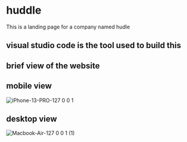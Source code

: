 # huddle
This is a landing page for a company named hudle

## visual studio code is the tool used to build this

## brief view of the website
## mobile view

![iPhone-13-PRO-127 0 0 1](https://github.com/user-attachments/assets/5ac8916e-1385-421d-ae56-707c06fccc6b)


## desktop view

![Macbook-Air-127 0 0 1 (1)](https://github.com/user-attachments/assets/5cc73b3e-ddd2-4793-9590-9e54fed0e389)
